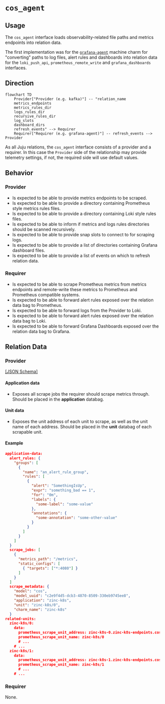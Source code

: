 # `cos_agent`

## Usage

The `cos_agent` interface loads observability-related file paths and metrics endpoints into relation data.

The first implementation was for the [`grafana-agent`](https://charmhub.io/grafana-agent/libraries/cos_agent) machine charm for "converting" paths to log files, alert rules and dashboards into relation data for the `loki_push_api`, `prometheus_remote_write` and `grafana_dashboards` interfaces.


## Direction

```mermaid
flowchart TD
    Provider["Provider (e.g. kafka)"] -- "relation_name
    metrics_endpoints
    metrics_rules_dir
    logs_rules_dir
    recursive_rules_dir
    log_slots
    dashboard_dirs
    refresh_events" --> Requirer
    Requirer["Requirer (e.g. grafana-agent)"] -- refresh_events --> Provider
```

As all Juju relations, the `cos_agent` interface consists of a provider and a requirer. In this case the `Provider` side of the relationship may provide telemetry settings, if not, the required side will use default values.

## Behavior

### Provider

- Is expected to be able to provide metrics endpoints to be scraped.
- Is expected to be able to provide a directory containing Prometheus style metrics rules files.
- Is expected to be able to provide a directory containing Loki style rules files.
- Is expected to be able to inform if metrics and logs rules directories should be scanned recursively.
- Is expected to be able to provide snap slots to connect to for scraping logs.
- Is expected to be able to provide a list of directories containing Grafana dashboard files.
- Is expected to be able to provide a list of events on which to refresh relation data.


### Requirer
- Is expected to be able to scrape Prometheus metrics from metrics endpoints and remote-write these metrics to Prometheus and Prometheus compatible systems.
- Is expected to be able to forward alert rules exposed over the relation data bag to Prometheus.
- Is expected to be able to forward logs from the Provider to Loki.
- Is expected to be able to forward alert rules exposed over the relation data bag to Loki.
- Is expected to be able to forward Grafana Dashboards exposed over the relation data bag to Grafana.


## Relation Data

### Provider

[\[JSON Schema\]](./schemas/provider.json)

#### Application data
- Exposes all scrape jobs the requirer should scrape metrics through. Should be placed in the **application** databag.


#### Unit data
- Exposes the unit address of each unit to scrape, as well as the unit name of each address. Should be placed in the **unit** databag of each scrapable unit.

#### Example


```json
application-data:
  alert_rules: {
    "groups": [
      {
        "name": "an_alert_rule_group",
        "rules": [
          {
            "alert": "SomethingIsUp",
            "expr": "something_bad == 1",
            "for": "0m",
            "labels": {
              "some-label": "some-value"
            },
            "annotations": {
              "some-annotation": "some-other-value"
            }
          }
        ]
      }
    ]
  }
  scrape_jobs: [
    {
      "metrics_path": "/metrics",
      "static_configs": [
        { "targets": ["*:4080"] }
      ]
    }
  ]
  scrape_metadata: {
    "model": "cos",
    "model_uuid": "c2e9f4d5-dcb3-4870-8509-330eb9745ee8",
    "application": "zinc-k8s",
    "unit": "zinc-k8s/0",
    "charm_name": "zinc-k8s"
  }
related-units:
  zinc-k8s/0:
    data:
      prometheus_scrape_unit_address: zinc-k8s-0.zinc-k8s-endpoints.cos.svc.cluster.local
      prometheus_scrape_unit_name: zinc-k8s/0
      # ...
    # ...
  zinc-k8s/1:
    data:
      prometheus_scrape_unit_address: zinc-k8s-1.zinc-k8s-endpoints.cos.svc.cluster.local
      prometheus_scrape_unit_name: zinc-k8s/1
      # ...
    # ...
```

### Requirer

None.
